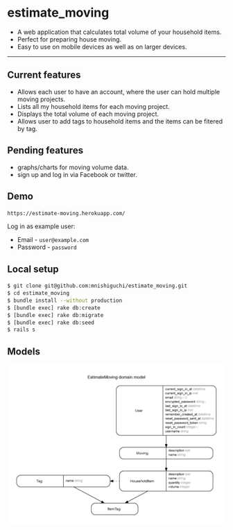 # estimate_moving

- A web application that calculates total volume of your household items.
- Perfect for preparing house moving.
- Easy to use on mobile devices as well as on larger devices.

---

## Current features
- Allows each user to have an account, where the user can hold multiple moving projects.
- Lists all my household items for each moving project.
- Displays the total volume of each moving project.
- Allows user to add tags to household items and the items can be fitered by tag.

## Pending features
- graphs/charts for moving volume data.
- sign up and log in via Facebook or twitter.

## Demo

`https://estimate-moving.herokuapp.com/`

Log in as example user:
- Email - `user@example.com`
- Password - `password`

## Local setup

```bash
$ git clone git@github.com:mnishiguchi/estimate_moving.git
$ cd estimate_moving
$ bundle install --without production
$ [bundle exec] rake db:create
$ [bundle exec] rake db:migrate
$ [bundle exec] rake db:seed
$ rails s
```

## Models

![](erd.jpg)
